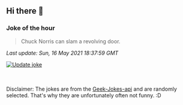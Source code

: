 ## Hi there 👋

### Joke of the hour
<!-- joke -->
>Chuck Norris can slam a revolving door.
<!-- /joke -->

*Last update: Sun, 16 May 2021 18:37:59 GMT*

[![Update joke](https://github.com/nclskfm/nclskfm/actions/workflows/joke.yml/badge.svg)](https://github.com/nclskfm/nclskfm/actions/workflows/joke.yml)

<br><br>
Disclaimer: The jokes are from the [Geek-Jokes-api](https://github.com/sameerkumar18/geek-joke-api) and are randomly selected. That's why they are unfortunately often not funny. :D
